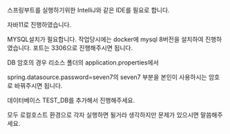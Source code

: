 스프링부트를 실행하기위한 IntelliJ와 같은 IDE를 필요로 합니다.

자바11로 진행하였습니다.

MYSQL설치가 필요합니다. 작업당시에는 docker에 mysql 8버전을 설치하여 진행하였습니다. 포트는 3306으로 진행해주시면 됩니다.

DB 암호의 경우 리소스 폴더의 application.properties에서

spring.datasource.password=seven7의 seven7 부분을 본인이 사용하시는 암호로 바꿔주시면 됩니다.

데이터베이스 TEST_DB를 추가해서 진행해주세요.

모두 로컬호스트 환경으로 각자 실행하면 될거라 생각하지만 문제가 있으시면 말씀해주세요.